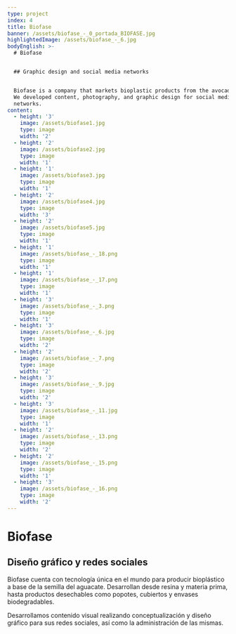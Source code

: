 ```yaml
---
type: project
index: 4
title: Biofase
banner: /assets/biofase_-_0_portada_BIOFASE.jpg
highlightedImage: /assets/biofase_-_6.jpg
bodyEnglish: >-
  # Biofase


  ## Graphic design and social media networks


  Biofase is a company that markets bioplastic products from the avocado seed.
  We developed content, photography, and graphic design for social media
  networks.
content:
  - height: '3'
    image: /assets/biofase1.jpg
    type: image
    width: '2'
  - height: '2'
    image: /assets/biofase2.jpg
    type: image
    width: '1'
  - height: '1'
    image: /assets/biofase3.jpg
    type: image
    width: '1'
  - height: '2'
    image: /assets/biofase4.jpg
    type: image
    width: '3'
  - height: '2'
    image: /assets/biofase5.jpg
    type: image
    width: '1'
  - height: '1'
    image: /assets/biofase_-_18.png
    type: image
    width: '1'
  - height: '1'
    image: /assets/biofase_-_17.png
    type: image
    width: '1'
  - height: '3'
    image: /assets/biofase_-_3.png
    type: image
    width: '1'
  - height: '3'
    image: /assets/biofase_-_6.jpg
    type: image
    width: '2'
  - height: '2'
    image: /assets/biofase_-_7.png
    type: image
    width: '2'
  - height: '3'
    image: /assets/biofase_-_9.jpg
    type: image
    width: '2'
  - height: '3'
    image: /assets/biofase_-_11.jpg
    type: image
    width: '1'
  - height: '2'
    image: /assets/biofase_-_13.png
    type: image
    width: '2'
  - height: '2'
    image: /assets/biofase_-_15.png
    type: image
    width: '1'
  - height: '3'
    image: /assets/biofase_-_16.png
    type: image
    width: '2'
---
```

# Biofase

## Diseño gráfico y redes sociales

Biofase cuenta con tecnología única en el mundo para producir bioplástico a base de la semilla del aguacate. Desarrollan desde resina y materia prima, hasta productos desechables como popotes, cubiertos y envases biodegradables.

Desarrollamos contenido visual realizando conceptualización y diseño gráfico para sus redes sociales, así como la administración de las mismas.





##
